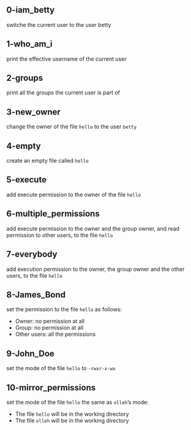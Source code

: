 ## 0-iam_betty
switche the current user to the user betty
## 1-who_am_i
print the effective username of the current user
## 2-groups
print all the groups the current user is part of
## 3-new_owner
change the owner of the file `hello` to the user `betty`
## 4-empty
create an empty file called `hello`
## 5-execute
add execute permission to the owner of the file `hello`
## 6-multiple_permissions
add execute permission to the owner and the group owner, and read permission to other users, to the file `hello`
## 7-everybody
add execution permission to the owner, the group owner and the other users, to the file `hello`
## 8-James_Bond
set the permission to the file `hello` as follows:
- Owner: no permission at all
- Group: no permission at all
- Other users: all the permissions
## 9-John_Doe
set the mode of the file `hello` to `-rwxr-x-wx`
## 10-mirror_permissions
set the mode of the file `hello` the same as `olleh`’s mode:
- The file `hello` will be in the working directory
- The file `olleh` will be in the working directory
